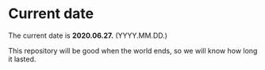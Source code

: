 # Current date

The current date is **2020.06.27.** (YYYY.MM.DD.)

This repository will be good when the world ends, so we will know how long it lasted.